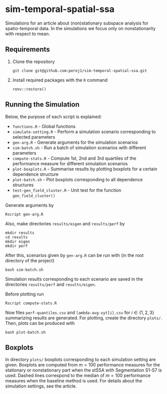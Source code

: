 # sim-temporal-spatial-ssa
Simulations for an article about (non)stationary subspace analysis for
spatio-temporal data. In the simulations we focus only on nonstationarity with
respect to mean.

## Requirements

1. Clone the repository
    ```
    git clone git@github.com:perej1/sim-temporal-spatial-ssa.git
    ```

2. Install required packages with the `R` command
    ```
    renv::restore()
    ```

## Running the Simulation

Below, the purpose of each script is explained:

- `functions.R` - Global functions
- `simulate-setting.R` - Perform a simulation scenario corresponding to selected
  parameters
- `gen-arg.R` - Generate arguments for the simulation scenarios
- `sim-batch.sh` - Run a batch of simulation scenarios with different parameters
- `compute-stats.R` - Compute 1st, 2nd and 3rd quartiles of the performance
  measure for different simulation scenarios
- `plot-boxplots.R` - Summarise results by plotting boxplots for a certain
  dependence structure
- `plot-batch.sh` - Plot boxplots corresponding to all dependence structures
- `test-gen_field_cluster.R` - Unit test for the function `gen_field_cluster()`

Generate arguments by

```
Rscript gen-arg.R
```

Also, make directories `results/eigen` and `results/perf` by
```
mkdir results
cd results
mkdir eigen
mkdir perf
```

After this, scenarios given by `gen-arg.R` can be run with (in the root
directory of the project)
```
bash sim-batch.sh
```
Simulation results corresponding to each scenario are saved in the directories
`results/perf` and `results/eigen`.

Before plotting run
```
Rscript compute-stats.R
```
Now files `perf-quantiles.csv` and `lambda-avg-xyt[i].csv` for $i\in\{1,2,3\}$
summarizing results are generated. For plotting, create the directory `plots/`.
Then, plots can be produced with
```
bash plot-batch.sh
```

## Boxplots

In directory `plots/` boxplots corresponding to each simulation setting are
given. Boxplots are computed from $m = 100$ performance measures for the
stationary or nonstationary part when the stSSA with Segmentation S1-S7 is used.
Dashed lines correspond to the median of $m = 100$ performance measures when the
baseline method is used. For details about the simulation settings, see the
article.
